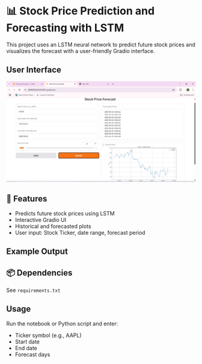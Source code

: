 # 📊 Stock Price Prediction and Forecasting with LSTM

This project uses an LSTM neural network to predict future stock prices and visualizes the forecast with a user-friendly Gradio interface.

## User Interface

![Stock Forecast UI](UI_preview.png)

## 🚀 Features
- Predicts future stock prices using LSTM
- Interactive Gradio UI
- Historical and forecasted plots
- User input: Stock Ticker, date range, forecast period

## Example Output

## 📦 Dependencies
See `requirements.txt`

## Usage
Run the notebook or Python script and enter:
- Ticker symbol (e.g., AAPL)
- Start date
- End date
- Forecast days

